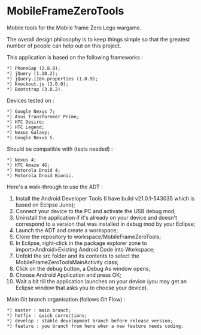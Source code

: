 MobileFrameZeroTools
====================

Mobile tools for the Mobile frame Zero Lego wargame.

The overall design philosophy is to keep things simple so that the greatest number of people can help out on this project.

This application is based on the following frameworks :

	*) PhoneGap (2.8.0);
	*) jQuery (1.10.2);
	*) jQuery.i18n.properties (1.0.9);
	*) Knockout.js (3.0.0);
	*) Bootstrap (3.0.2).
	
Devices tested on :

	*) Google Nexus 7;
	*) Asus Transformeer Prime;
	*) HTC Desire;
	*) HTC Legend;
	*) Nexus Galaxy;
	*) Google Nexus 5.
	
Should be compatible with (tests needed) :

	*) Nexus 4;
	*) HTC Amaze 4G;
	*) Motorola Droid 4;
	*) Motorola Droid Bionic.

Here's a walk-through to use the ADT :

1. Install the Android Developer Tools (I have build v21.0.1-543035 which is based on Eclipse Juno);
2. Connect your device to the PC and activate the USB debug mod;
3. Uninstall the application if it's already on your device and doesn't correspond to a version that was installed in debug mod by your Eclipse;
4. Launch the ADT and create a workspace;
5. Clone the repository to workspace/MobileFrameZeroTools;
6. In Eclipse, right-click in the package explorer zone to import>Android>Existing Android Code Into Workspace;
7. Unfold the src folder and its contents to select the MobileFrameZeroToolsMainActivity class;
8. Click on the debug button, a Debug As window opens;
9. Choose Android Application and press OK;
10. Wait a bit till the application launches on your device (you may get an Eclipse window that asks you to choose your device).
 
Main Git branch organisation (follows Git Flow) :

	*) master : main branch;
	*) hotfix : quick corrections;
	*) develop : stable development branch before release version;
	*) feature : you branch from here when a new feature needs coding.
